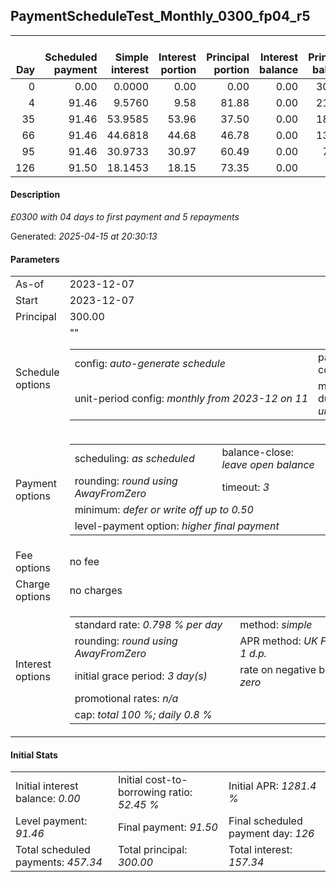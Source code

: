 <h2>PaymentScheduleTest_Monthly_0300_fp04_r5</h2>
<table>
    <thead style="vertical-align: bottom;">
        <th style="text-align: right;">Day</th>
        <th style="text-align: right;">Scheduled payment</th>
        <th style="text-align: right;">Simple interest</th>
        <th style="text-align: right;">Interest portion</th>
        <th style="text-align: right;">Principal portion</th>
        <th style="text-align: right;">Interest balance</th>
        <th style="text-align: right;">Principal balance</th>
        <th style="text-align: right;">Total simple interest</th>
        <th style="text-align: right;">Total interest</th>
        <th style="text-align: right;">Total principal</th>
    </thead>
    <tr style="text-align: right;">
        <td class="ci00">0</td>
        <td class="ci01" style="white-space: nowrap;">0.00</td>
        <td class="ci02">0.0000</td>
        <td class="ci03">0.00</td>
        <td class="ci04">0.00</td>
        <td class="ci05">0.00</td>
        <td class="ci06">300.00</td>
        <td class="ci07">0.0000</td>
        <td class="ci08">0.00</td>
        <td class="ci09">0.00</td>
    </tr>
    <tr style="text-align: right;">
        <td class="ci00">4</td>
        <td class="ci01" style="white-space: nowrap;">91.46</td>
        <td class="ci02">9.5760</td>
        <td class="ci03">9.58</td>
        <td class="ci04">81.88</td>
        <td class="ci05">0.00</td>
        <td class="ci06">218.12</td>
        <td class="ci07">9.5760</td>
        <td class="ci08">9.58</td>
        <td class="ci09">81.88</td>
    </tr>
    <tr style="text-align: right;">
        <td class="ci00">35</td>
        <td class="ci01" style="white-space: nowrap;">91.46</td>
        <td class="ci02">53.9585</td>
        <td class="ci03">53.96</td>
        <td class="ci04">37.50</td>
        <td class="ci05">0.00</td>
        <td class="ci06">180.62</td>
        <td class="ci07">63.5345</td>
        <td class="ci08">63.54</td>
        <td class="ci09">119.38</td>
    </tr>
    <tr style="text-align: right;">
        <td class="ci00">66</td>
        <td class="ci01" style="white-space: nowrap;">91.46</td>
        <td class="ci02">44.6818</td>
        <td class="ci03">44.68</td>
        <td class="ci04">46.78</td>
        <td class="ci05">0.00</td>
        <td class="ci06">133.84</td>
        <td class="ci07">108.2163</td>
        <td class="ci08">108.22</td>
        <td class="ci09">166.16</td>
    </tr>
    <tr style="text-align: right;">
        <td class="ci00">95</td>
        <td class="ci01" style="white-space: nowrap;">91.46</td>
        <td class="ci02">30.9733</td>
        <td class="ci03">30.97</td>
        <td class="ci04">60.49</td>
        <td class="ci05">0.00</td>
        <td class="ci06">73.35</td>
        <td class="ci07">139.1896</td>
        <td class="ci08">139.19</td>
        <td class="ci09">226.65</td>
    </tr>
    <tr style="text-align: right;">
        <td class="ci00">126</td>
        <td class="ci01" style="white-space: nowrap;">91.50</td>
        <td class="ci02">18.1453</td>
        <td class="ci03">18.15</td>
        <td class="ci04">73.35</td>
        <td class="ci05">0.00</td>
        <td class="ci06">0.00</td>
        <td class="ci07">157.3349</td>
        <td class="ci08">157.34</td>
        <td class="ci09">300.00</td>
    </tr>
</table>
<h4>Description</h4>
<p><i>£0300 with 04 days to first payment and 5 repayments</i></p>
<p>Generated: <i>2025-04-15 at 20:30:13</i></p>
<h4>Parameters</h4>
<table>
    <tr>
        <td>As-of</td>
        <td>2023-12-07</td>
    </tr>
    <tr>
        <td>Start</td>
        <td>2023-12-07</td>
    </tr>
    <tr>
        <td>Principal</td>
        <td>300.00</td>
    </tr>
    <tr>
        <td>Schedule options</td>
        <td>
            <table>
                <tr>
                    <td>config: <i>auto-generate schedule</i></td>
                    <td>payment count: <i>5</i></td>
                </tr>
                <tr>
                    <td style="white-space: nowrap;">unit-period config: <i>monthly from 2023-12 on 11</i></td>""
                    <td>max duration: <i>unlimited</i></td>
                </tr>
            </table>
        </td>
    </tr>
    <tr>
        <td>Payment options</td>
        <td>
            <table>
                <tr>
                    <td>scheduling: <i>as scheduled</i></td>
                    <td>balance-close: <i>leave&nbsp;open&nbsp;balance</i></td>
                </tr>
                <tr>
                    <td>rounding: <i>round using AwayFromZero</i></td>
                    <td>timeout: <i>3</i></td>
                </tr>
                <tr>
                    <td colspan='2'>minimum: <i>defer&nbsp;or&nbsp;write&nbsp;off&nbsp;up&nbsp;to&nbsp;0.50</i></td>
                </tr>
                <tr>
                    <td colspan='2'>level-payment option: <i>higher&nbsp;final&nbsp;payment</i></td>
                </tr>
            </table>
        </td>
    </tr>
    <tr>
        <td>Fee options</td>
        <td>no fee
        </td>
    </tr>
    <tr>
        <td>Charge options</td>
        <td>no charges
        </td>
    </tr>
    <tr>
        <td>Interest options</td>
        <td>
            <table>
                <tr>
                    <td>standard rate: <i>0.798 % per day</i></td>
                    <td>method: <i>simple</i></td>
                </tr>
                <tr>
                    <td>rounding: <i>round using AwayFromZero</i></td>
                    <td>APR method: <i>UK FCA to 1 d.p.</i></td>
                </tr>
                <tr>
                    <td>initial grace period: <i>3 day(s)</i></td>
                    <td>rate on negative balance: <i>zero</i></td>
                </tr>
                <tr>
                    <td colspan="2">promotional rates: <i><i>n/a</i></i></td>
                </tr>
                <tr>
                    <td colspan="2">cap: <i>total 100 %; daily 0.8 %</td>
                </tr>
            </table>
        </td>
    </tr>
</table>
<h4>Initial Stats</h4>
<table>
    <tr>
        <td>Initial interest balance: <i>0.00</i></td>
        <td>Initial cost-to-borrowing ratio: <i>52.45 %</i></td>
        <td>Initial APR: <i>1281.4 %</i></td>
    </tr>
    <tr>
        <td>Level payment: <i>91.46</i></td>
        <td>Final payment: <i>91.50</i></td>
        <td>Final scheduled payment day: <i>126</i></td>
    </tr>
    <tr>
        <td>Total scheduled payments: <i>457.34</i></td>
        <td>Total principal: <i>300.00</i></td>
        <td>Total interest: <i>157.34</i></td>
    </tr>
</table>
